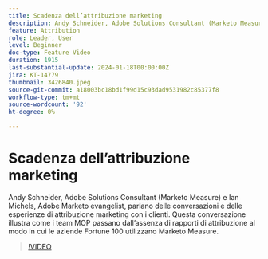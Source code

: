 ```yaml
---
title: Scadenza dell’attribuzione marketing
description: Andy Schneider, Adobe Solutions Consultant (Marketo Measure) e Ian Michels, Adobe Marketo evangelist, parlano delle conversazioni e delle esperienze di attribuzione marketing con i clienti.  Questa conversazione illustra come i team MOP passano dall’assenza di rapporti di attribuzione al modo in cui le aziende Fortune 100 utilizzano Marketo Measure.
feature: Attribution
role: Leader, User
level: Beginner
doc-type: Feature Video
duration: 1915
last-substantial-update: 2024-01-18T00:00:00Z
jira: KT-14779
thumbnail: 3426840.jpeg
source-git-commit: a18003bc18bd1f99d15c93dad9531982c85377f8
workflow-type: tm+mt
source-wordcount: '92'
ht-degree: 0%

---
```



# Scadenza dell’attribuzione marketing

Andy Schneider, Adobe Solutions Consultant (Marketo Measure) e Ian Michels, Adobe Marketo evangelist, parlano delle conversazioni e delle esperienze di attribuzione marketing con i clienti.  Questa conversazione illustra come i team MOP passano dall’assenza di rapporti di attribuzione al modo in cui le aziende Fortune 100 utilizzano Marketo Measure.

>[!VIDEO](https://video.tv.adobe.com/v/3426840/?learn=on)

